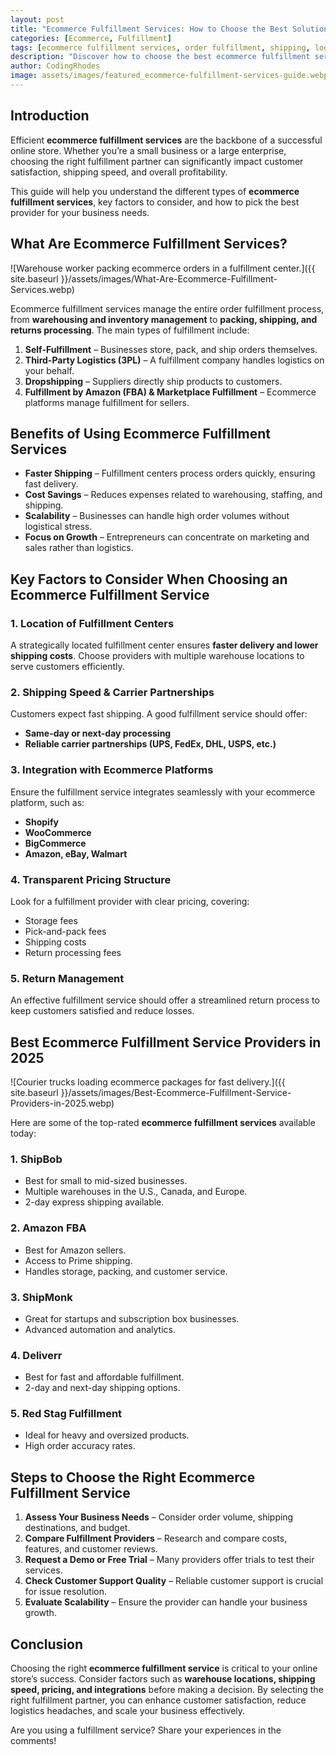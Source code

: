 ```yaml
---
layout: post
title: "Ecommerce Fulfillment Services: How to Choose the Best Solution for Your Business"
categories: [Ecommerce, Fulfillment]
tags: [ecommerce fulfillment services, order fulfillment, shipping, logistics]
description: "Discover how to choose the best ecommerce fulfillment services for your business. Compare top providers, key features, and essential factors to streamline your shipping and logistics."
author: CodingRhodes
image: assets/images/featured_ecommerce-fulfillment-services-guide.webp
---
```


## Introduction

Efficient **ecommerce fulfillment services** are the backbone of a successful online store. Whether you’re a small business or a large enterprise, choosing the right fulfillment partner can significantly impact customer satisfaction, shipping speed, and overall profitability.

This guide will help you understand the different types of **ecommerce fulfillment services**, key factors to consider, and how to pick the best provider for your business needs.

## What Are Ecommerce Fulfillment Services?

![Warehouse worker packing ecommerce orders in a fulfillment center.]({{ site.baseurl }}/assets/images/What-Are-Ecommerce-Fulfillment-Services.webp)

Ecommerce fulfillment services manage the entire order fulfillment process, from **warehousing and inventory management** to **packing, shipping, and returns processing**. The main types of fulfillment include:

1. **Self-Fulfillment** – Businesses store, pack, and ship orders themselves.
2. **Third-Party Logistics (3PL)** – A fulfillment company handles logistics on your behalf.
3. **Dropshipping** – Suppliers directly ship products to customers.
4. **Fulfillment by Amazon (FBA) & Marketplace Fulfillment** – Ecommerce platforms manage fulfillment for sellers.

## Benefits of Using Ecommerce Fulfillment Services

- **Faster Shipping** – Fulfillment centers process orders quickly, ensuring fast delivery.
- **Cost Savings** – Reduces expenses related to warehousing, staffing, and shipping.
- **Scalability** – Businesses can handle high order volumes without logistical stress.
- **Focus on Growth** – Entrepreneurs can concentrate on marketing and sales rather than logistics.

## Key Factors to Consider When Choosing an Ecommerce Fulfillment Service

### 1. **Location of Fulfillment Centers**
A strategically located fulfillment center ensures **faster delivery and lower shipping costs**. Choose providers with multiple warehouse locations to serve customers efficiently.

### 2. **Shipping Speed & Carrier Partnerships**
Customers expect fast shipping. A good fulfillment service should offer:
- **Same-day or next-day processing**
- **Reliable carrier partnerships (UPS, FedEx, DHL, USPS, etc.)**

### 3. **Integration with Ecommerce Platforms**
Ensure the fulfillment service integrates seamlessly with your ecommerce platform, such as:
- **Shopify**
- **WooCommerce**
- **BigCommerce**
- **Amazon, eBay, Walmart**

### 4. **Transparent Pricing Structure**
Look for a fulfillment provider with clear pricing, covering:
- Storage fees
- Pick-and-pack fees
- Shipping costs
- Return processing fees

### 5. **Return Management**
An effective fulfillment service should offer a streamlined return process to keep customers satisfied and reduce losses.

## Best Ecommerce Fulfillment Service Providers in 2025

![Courier trucks loading ecommerce packages for fast delivery.]({{ site.baseurl }}/assets/images/Best-Ecommerce-Fulfillment-Service-Providers-in-2025.webp)

Here are some of the top-rated **ecommerce fulfillment services** available today:

### 1. **ShipBob**
- Best for small to mid-sized businesses.
- Multiple warehouses in the U.S., Canada, and Europe.
- 2-day express shipping available.

### 2. **Amazon FBA**
- Best for Amazon sellers.
- Access to Prime shipping.
- Handles storage, packing, and customer service.

### 3. **ShipMonk**
- Great for startups and subscription box businesses.
- Advanced automation and analytics.

### 4. **Deliverr**
- Best for fast and affordable fulfillment.
- 2-day and next-day shipping options.

### 5. **Red Stag Fulfillment**
- Ideal for heavy and oversized products.
- High order accuracy rates.

## Steps to Choose the Right Ecommerce Fulfillment Service

1. **Assess Your Business Needs** – Consider order volume, shipping destinations, and budget.
2. **Compare Fulfillment Providers** – Research and compare costs, features, and customer reviews.
3. **Request a Demo or Free Trial** – Many providers offer trials to test their services.
4. **Check Customer Support Quality** – Reliable customer support is crucial for issue resolution.
5. **Evaluate Scalability** – Ensure the provider can handle your business growth.

## Conclusion

Choosing the right **ecommerce fulfillment service** is critical to your online store’s success. Consider factors such as **warehouse locations, shipping speed, pricing, and integrations** before making a decision. By selecting the right fulfillment partner, you can enhance customer satisfaction, reduce logistics headaches, and scale your business effectively.

Are you using a fulfillment service? Share your experiences in the comments!

